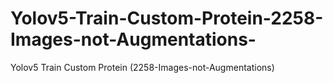 # Yolov5-Train-Custom-Protein-2258-Images-not-Augmentations-
Yolov5 Train Custom Protein (2258-Images-not-Augmentations)
